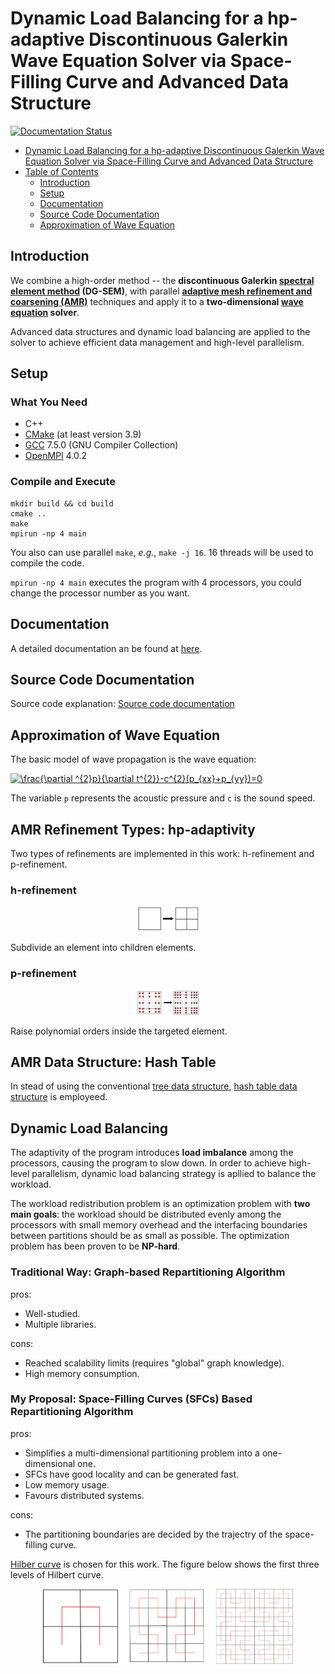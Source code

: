 # Dynamic Load Balancing for a hp-adaptive Discontinuous Galerkin Wave Equation Solver via Space-Filling Curve and Advanced Data Structure

[![Documentation Status](https://readthedocs.org/projects/dg-wave-c/badge/?version=latest)](https://dg-wave-c.readthedocs.io/en/latest/?badge=latest)

<!--ts-->
   * [Dynamic Load Balancing for a hp-adaptive Discontinuous Galerkin Wave Equation Solver via Space-Filling Curve and Advanced Data Structure](#dynamic-load-balancing-for-a-hp-adaptive-discontinuous-galerkin-wave-equation-solver-via-space-filling-curve-and-advanced-data-structure)
   * [Table of Contents](#table-of-contents)
      * [Introduction](#introduction)
      * [Setup](#setup)
      * [Documentation](#documentation)
      * [Source Code Documentation](#source-code-documentation)
      * [Approximation of Wave Equation](#approximation-of-wave-equation)

<!-- Added by: shiqi, at: Wed Dec  2 16:55:06 EST 2020 -->

<!--te-->

## Introduction
We combine a high-order method -- the **discontinuous Galerkin [spectral element method](https://en.wikipedia.org/wiki/Spectral_element_method) (DG-SEM)**, 
with parallel [**adaptive mesh refinement and coarsening (AMR)**](https://en.wikipedia.org/wiki/Adaptive_mesh_refinement) techniques and apply it to a **two-dimensional [wave equation](https://en.wikipedia.org/wiki/Wave_equation) solver**.

Advanced data structures and dynamic load balancing are applied to the solver to achieve efficient data management and high-level parallelism. 

## Setup
### What You Need
* C++
* [CMake](https://cmake.org/) (at least version 3.9)
* [GCC](https://gcc.gnu.org/) 7.5.0 (GNU Compiler Collection)
* [OpenMPI](https://www.open-mpi.org/) 4.0.2

### Compile and Execute
```
mkdir build && cd build
cmake ..
make 
mpirun -np 4 main
```
You also can use parallel `make`, *e.g.*, `make -j 16`. 16 threads will be used to compile the code. 

`mpirun -np 4 main` executes the program with 4 processors, you could change the processor number as you want.

## Documentation
A detailed documentation an be found at [here](https://dg-wave-c.readthedocs.io/en/latest/).

## Source Code Documentation
Source code explanation:
[Source code documentation]( https://shiqihe000.github.io/DG_wave_c/doxygen/html/index.html)

## Approximation of Wave Equation
The basic model of wave propagation is the wave equation:

<a href="https://www.codecogs.com/eqnedit.php?latex=\frac{\partial&space;^{2}p}{\partial&space;t^{2}}-c^{2}(p_{xx}&plus;p_{yy})=0" target="_blank"><img src="https://latex.codecogs.com/gif.latex?\frac{\partial&space;^{2}p}{\partial&space;t^{2}}-c^{2}(p_{xx}&plus;p_{yy})=0" title="\frac{\partial ^{2}p}{\partial t^{2}}-c^{2}(p_{xx}+p_{yy})=0" /></a>

The variable `p` represents the acoustic pressure and `c` is the sound speed. 

## AMR Refinement Types: hp-adaptivity
Two types of refinements are implemented in this work: h-refinement and p-refinement. 
### h-refinement
<p align="center">
  <img src="./imgs/h_refinement.png" width="100" height = "40" >
</p>
Subdivide an element into children elements. 

### p-refinement
<p align="center">
  <img src="./imgs/p_refinement.png" width="100" height = "40" >
</p>
Raise polynomial orders inside the targeted element. 

## AMR Data Structure: Hash Table
In stead of using the conventional [tree data structure](https://en.wikipedia.org/wiki/Tree_(data_structure)), 
[hash table data structure](https://en.wikipedia.org/wiki/Hash_table) is employeed. 

## Dynamic Load Balancing
The adaptivity of the program introduces **load imbalance** among the processors, causing the program to slow down. 
In order to achieve high-level parallelism, dynamic load balancing strategy is apllied to balance the workload. 

The workload redistribution problem is an optimization problem with **two main goals**: 
the workload should be distributed evenly among the processors with small memory overhead and the
interfacing boundaries between partitions should be as small as possible. The optimization
problem has been proven to be **NP-hard**.

### Traditional Way: Graph-based Repartitioning Algorithm
pros:
* Well-studied.
* Multiple libraries.

cons:
* Reached scalability limits (requires "global" graph knowledge). 
* High memory consumption. 
### My Proposal: Space-Filling Curves (SFCs) Based Repartitioning Algorithm
pros:
* Simplifies a multi-dimensional partitioning problem into a one-dimensional one. 
* SFCs have good locality and can be generated fast. 
* Low memory usage. 
* Favours distributed systems. 

cons: 
* The partitioning boundaries are decided by the trajectry of the space-filling curve. 

[Hilber curve](https://en.wikipedia.org/wiki/Hilbert_curve) is chosen for this work. 
The figure below shows the first three levels of Hilbert curve. 

<p align="center">
  <img src="./imgs/Hilbert_curve2.png" width="400" height = "120" >
</p>

